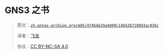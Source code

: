 # GNS3 之书

> 原文：[`zh.annas-archive.org/md5/474bde29a4d09c14b526718893ac036c`](https://zh.annas-archive.org/md5/474bde29a4d09c14b526718893ac036c)
> 
> 译者：[飞龙](https://github.com/wizardforcel)
> 
> 协议：[CC BY-NC-SA 4.0](http://creativecommons.org/licenses/by-nc-sa/4.0/)